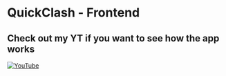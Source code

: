 # QuickClash - Frontend

## Check out my YT if you want to see how the app works
[![YouTube](https://img.icons8.com/color/48/000000/youtube-play.png)](https://www.youtube.com/watch?v=X16BbQt8Ic4&list=PL03uD6X5cFvl004DYzgIqccjGj58YwB4y)
